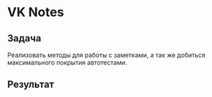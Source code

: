 # VK Notes

## Задача
Реализовать методы для работы с заметками, а так же добиться максимального покрытия автотестами.

## Результат
